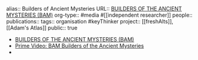 alias:: Builders of Ancient Mysteries
URL:: [BUILDERS OF THE ANCIENT MYSTERIES (BAM)](https://bam-eng.okast.tv/)
org-type:: #media #[[independent researcher]] 
people::
publications:: 
tags:: organisation #keyThinker 
project:: [[freshAlts]], [[Adam's Atlas]] 
public:: true
- [BUILDERS OF THE ANCIENT MYSTERIES (BAM)](https://bam-eng.okast.tv/)
- [Prime Video: BAM Builders of the Ancient Mysteries](https://www.primevideo.com/region/fe/detail/0O2V3STCF5UX2GCKU1Z8WJRF2W/ref=atv_plr_detail_play?jic=16%7CCgNhbGwSA2FsbA%3D%3D)
-